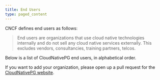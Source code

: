 ```yaml
---
title: End Users
type: paged_content
---
```


CNCF defines end users as follows:

> End users are organizations that use cloud native technologies internally and
> do not sell any cloud native services externally. This excludes vendors,
> consultancies, training partners, telcos.

Below is a list of CloudNativePG end users, in alphabetical order.

If you want to add your organization, please open up a pull request for the
[CloudNativePG website](https://github.com/cloudnative-pg/cloudnative-pg.github.io).

